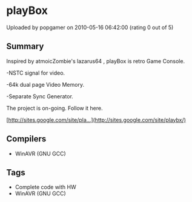 # playBox

Uploaded by popgamer on 2010-05-16 06:42:00 (rating 0 out of 5)

## Summary

Inspired by atmoicZombie's lazarus64 , playBox is retro Game Console.


-NSTC signal for video.  

-64k dual page Video Memory.  

-Separate Sync Generator.


The project is on-going. Follow it here.


 [http://sites.google.com/site/pla...](http://sites.google.com/site/playbx/)

## Compilers

- WinAVR (GNU GCC)

## Tags

- Complete code with HW
- WinAVR (GNU GCC)

